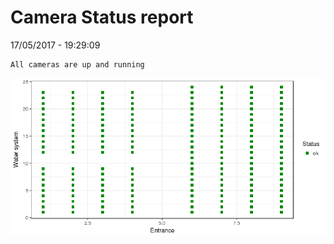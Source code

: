 Camera Status report
================
17/05/2017 - 19:29:09

    All cameras are up and running

![](camreport_files/figure-markdown_github/unnamed-chunk-2-1.png)
